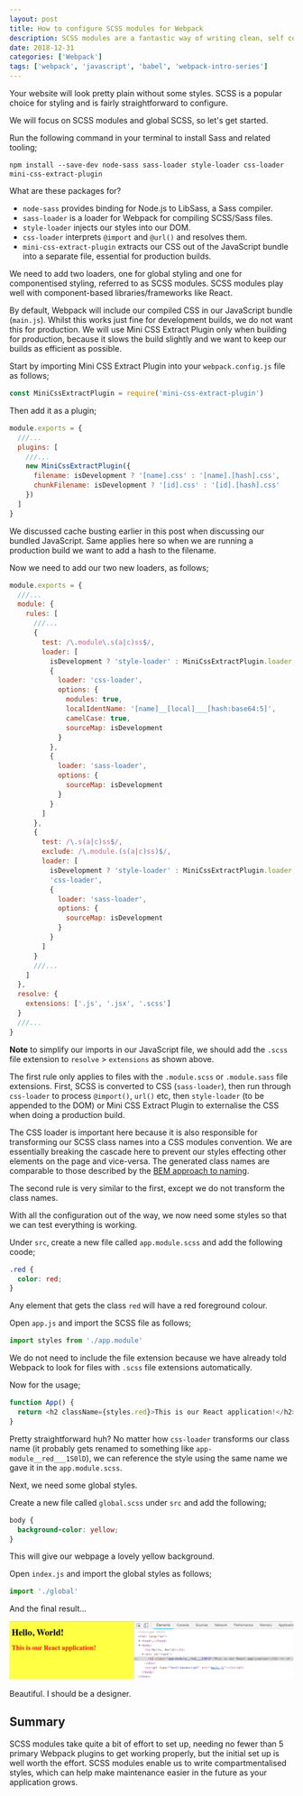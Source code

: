 ```yaml
---
layout: post
title: How to configure SCSS modules for Webpack
description: SCSS modules are a fantastic way of writing clean, self contained styles, that are usually consumed by components
date: 2018-12-31
categories: ['Webpack']
tags: ['webpack', 'javascript', 'babel', 'webpack-intro-series']
---
```


Your website will look pretty plain without some styles. SCSS is a popular choice for styling and is fairly straightforward to configure.

We will focus on SCSS modules and global SCSS, so let's get started.

Run the following command in your terminal to install Sass and related tooling;

```shell
npm install --save-dev node-sass sass-loader style-loader css-loader mini-css-extract-plugin
```

What are these packages for?

- `node-sass` provides binding for Node.js to LibSass, a Sass compiler.
- `sass-loader` is a loader for Webpack for compiling SCSS/Sass files.
- `style-loader` injects our styles into our DOM.
- `css-loader` interprets `@import` and `@url()` and resolves them.
- `mini-css-extract-plugin` extracts our CSS out of the JavaScript bundle into a separate file, essential for production builds.

We need to add two loaders, one for global styling and one for componentised styling, referred to as SCSS modules. SCSS modules play well with component-based libraries/frameworks like React.

By default, Webpack will include our compiled CSS in our JavaScript bundle (`main.js`). Whilst this works just fine for development builds, we do not want this for production. We will use Mini CSS Extract Plugin only when building for production, because it slows the build slightly and we want to keep our builds as efficient as possible.

Start by importing Mini CSS Extract Plugin into your `webpack.config.js` file as follows;

```javascript
const MiniCssExtractPlugin = require('mini-css-extract-plugin')
```

Then add it as a plugin;

```javascript
module.exports = {
  ///...
  plugins: [
    ///...
    new MiniCssExtractPlugin({
      filename: isDevelopment ? '[name].css' : '[name].[hash].css',
      chunkFilename: isDevelopment ? '[id].css' : '[id].[hash].css'
    })
  ]
}
```

We discussed cache busting earlier in this post when discussing our bundled JavaScript. Same applies here so when we are running a production build we want to add a hash to the filename.

Now we need to add our two new loaders, as follows;

```javascript
module.exports = {
  ///...
  module: {
    rules: [
      ///...
      {
        test: /\.module\.s(a|c)ss$/,
        loader: [
          isDevelopment ? 'style-loader' : MiniCssExtractPlugin.loader,
          {
            loader: 'css-loader',
            options: {
              modules: true,
              localIdentName: '[name]__[local]___[hash:base64:5]',
              camelCase: true,
              sourceMap: isDevelopment
            }
          },
          {
            loader: 'sass-loader',
            options: {
              sourceMap: isDevelopment
            }
          }
        ]
      },
      {
        test: /\.s(a|c)ss$/,
        exclude: /\.module.(s(a|c)ss)$/,
        loader: [
          isDevelopment ? 'style-loader' : MiniCssExtractPlugin.loader,
          'css-loader',
          {
            loader: 'sass-loader',
            options: {
              sourceMap: isDevelopment
            }
          }
        ]
      }
      ///...
    ]
  },
  resolve: {
    extensions: ['.js', '.jsx', '.scss']
  }
  ///...
}
```

**Note** to simplify our imports in our JavaScript file, we should add the `.scss` file extension to `resolve` > `extensions` as shown above.

The first rule only applies to files with the `.module.scss` or `.module.sass` file extensions. First, SCSS is converted to CSS (`sass-loader`), then run through `css-loader` to process `@import()`, `url()` etc, then `style-loader` (to be appended to the DOM) or Mini CSS Extract Plugin to externalise the CSS when doing a production build.

The CSS loader is important here because it is also responsible for transforming our SCSS class names into a CSS modules convention. We are essentially breaking the cascade here to prevent our styles effecting other elements on the page and vice-versa. The generated class names are comparable to those described by the [BEM approach to naming](http://getbem.com/introduction/).

The second rule is very similar to the first, except we do not transform the class names.

With all the configuration out of the way, we now need some styles so that we can test everything is working.

Under `src`, create a new file called `app.module.scss` and add the following coode;

```css
.red {
  color: red;
}
```

Any element that gets the class `red` will have a red foreground colour.

Open `app.js` and import the SCSS file as follows;

```javascript
import styles from './app.module'
```

We do not need to include the file extension because we have already told Webpack to look for files with `.scss` file extensions automatically.

Now for the usage;

```javascript
function App() {
  return <h2 className={styles.red}>This is our React application!</h2>
}
```

Pretty straightforward huh? No matter how `css-loader` transforms our class name (it probably gets renamed to something like `app-module__red___1S0lD`), we can reference the style using the same name we gave it in the `app.module.scss`.

Next, we need some global styles.

Create a new file called `global.scss` under `src` and add the following;

```css
body {
  background-color: yellow;
}
```

This will give our webpage a lovely yellow background.

Open `index.js` and import the global styles as follows;

```javascript
import './global'
```

And the final result...

![Webpack 4 CSS Modules](webpack-4-css-modules.png)

Beautiful. I should be a designer.

## Summary

SCSS modules take quite a bit of effort to set up, needing no fewer than 5 primary Webpack plugins to get working properly, but the initial set up is well worth the effort. SCSS modules enable us to write compartmentalised styles, which can help make maintenance easier in the future as your application grows.
